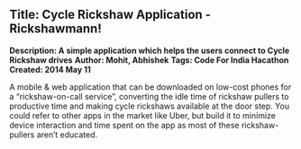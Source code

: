 
Title: Cycle Rickshaw Application - Rickshawmann!
-----
**Description: A simple application which helps the users connect to Cycle Rickshaw drives**
**Author: Mohit, Abhishek**
**Tags: Code For India Hacathon**
**Created:  2014 May 11**



A mobile & web application that can be downloaded on low-cost phones for a “rickshaw-on-call service”, 
converting the idle time of rickshaw pullers
to productive time and making cycle rickshaws available at the door step. 
You could refer to other apps in the market like Uber, but build it to minimize 
device interaction and time spent on the app as most of these rickshaw-pullers aren’t educated.

